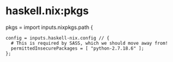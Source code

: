 # haskell.nix:pkgs
  pkgs = import inputs.nixpkgs.path {

    config = inputs.haskell-nix.config // {
      # This is required by SASS, which we should move away from!
      permittedInsecurePackages = [ "python-2.7.18.6" ];
    };

